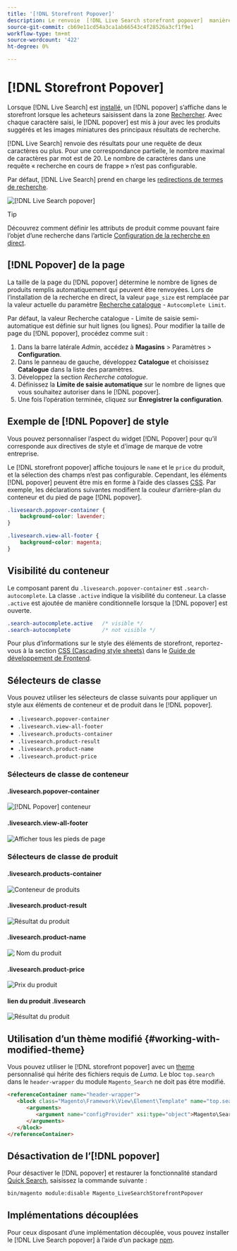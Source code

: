 ```yaml
---
title: '[!DNL Storefront Popover]'
description: Le renvoie  [!DNL Live Search storefront popover]  manière dynamique les suggestions de produits et de miniatures.
source-git-commit: cb69e11cd54a3ca1ab66543c4f28526a3cf1f9e1
workflow-type: tm+mt
source-wordcount: '422'
ht-degree: 0%

---
```


# [!DNL Storefront Popover]

Lorsque [!DNL Live Search] est [installé](install.md), un [!DNL popover] s’affiche dans le storefront lorsque les acheteurs saisissent dans la zone [Rechercher](https://experienceleague.adobe.com/docs/commerce-admin/catalog/catalog/search/search.html?lang=fr#quick-search). Avec chaque caractère saisi, le [!DNL popover] est mis à jour avec les produits suggérés et les images miniatures des principaux résultats de recherche.

[!DNL Live Search] renvoie des résultats pour une requête de deux caractères ou plus. Pour une correspondance partielle, le nombre maximal de caractères par mot est de 20. Le nombre de caractères dans une requête « recherche en cours de frappe » n’est pas configurable.

Par défaut, [!DNL Live Search] prend en charge les [redirections de termes de recherche](https://experienceleague.adobe.com/docs/commerce-admin/catalog/catalog/search/search-terms.html?lang=fr).

![[!DNL Live Search popover]](assets/storefront-search-as-you-type.png)

>[!TIP]
>
>Découvrez comment définir les attributs de produit comme pouvant faire l’objet d’une recherche dans l’article [Configuration de la recherche en direct](workspace.md).

## [!DNL Popover] de la page

La taille de la page du [!DNL popover] détermine le nombre de lignes de produits remplis automatiquement qui peuvent être renvoyées. Lors de l’installation de la recherche en direct, la valeur `page_size` est remplacée par la valeur actuelle du paramètre [Recherche catalogue](https://experienceleague.adobe.com/docs/commerce-admin/config/catalog/catalog.html?lang=fr) - `Autocomplete Limit`.

Par défaut, la valeur Recherche catalogue - Limite de saisie semi-automatique est définie sur huit lignes (ou lignes). Pour modifier la taille de page du [!DNL popover], procédez comme suit :

1. Dans la barre latérale *Admin*, accédez à **Magasins** > Paramètres > **Configuration**.
1. Dans le panneau de gauche, développez **Catalogue** et choisissez **Catalogue** dans la liste des paramètres.
1. Développez la section *Recherche catalogue*.
1. Définissez la **Limite de saisie automatique** sur le nombre de lignes que vous souhaitez autoriser dans le [!DNL popover].
1. Une fois l’opération terminée, cliquez sur **Enregistrer la configuration**.

## Exemple de [!DNL Popover] de style

Vous pouvez personnaliser l’aspect du widget [!DNL Popover] pour qu’il corresponde aux directives de style et d’image de marque de votre entreprise.

Le [!DNL storefront popover] affiche toujours le `name` et le `price` du produit, et la sélection des champs n’est pas configurable. Cependant, les éléments [!DNL popover] peuvent être mis en forme à l’aide des classes [CSS](https://developer.adobe.com/commerce/frontend-core/guide/css/). Par exemple, les déclarations suivantes modifient la couleur d’arrière-plan du conteneur et du pied de page [!DNL popover].

```css
.livesearch.popover-container {
    background-color: lavender;
}

.livesearch.view-all-footer {
    background-color: magenta;
}
```

## Visibilité du conteneur

Le composant parent du `.livesearch.popover-container` est `.search-autocomplete`.  La classe `.active` indique la visibilité du conteneur. La classe `.active` est ajoutée de manière conditionnelle lorsque la [!DNL popover] est ouverte.

```css
.search-autocomplete.active   /* visible */
.search-autocomplete          /* not visible */
```

Pour plus d’informations sur le style des éléments de storefront, reportez-vous à la section [CSS (Cascading style sheets)](https://developer.adobe.com/commerce/frontend-core/guide/css/) dans le [Guide de développement de Frontend](https://developer.adobe.com/commerce/frontend-core/guide/).

## Sélecteurs de classe

Vous pouvez utiliser les sélecteurs de classe suivants pour appliquer un style aux éléments de conteneur et de produit dans le [!DNL popover].

- `.livesearch.popover-container`
- `.livesearch.view-all-footer`
- `.livesearch.products-container`
- `.livesearch.product-result`
- `.livesearch.product-name`
- `.livesearch.product-price`

### Sélecteurs de classe de conteneur

#### .livesearch.popover-container

![[!DNL Popover] conteneur](assets/livesearch-popover-container.png)

#### .livesearch.view-all-footer

![Afficher tous les pieds de page](assets/livesearch-view-all-footer.png)

### Sélecteurs de classe de produit

#### .livesearch.products-container

![Conteneur de produits](assets/livesearch-product-container.png)

#### .livesearch.product-result

![Résultat du produit](assets/livesearch-product-result.png)

#### .livesearch.product-name

![&#x200B; Nom du produit &#x200B;](assets/livesearch-product-name.png)

#### .livesearch.product-price

![Prix du produit](assets/livesearch-product-price.png)

#### lien du produit .livesearch

![Résultat du produit](assets/livesearch-product-link.png)

## Utilisation d’un thème modifié {#working-with-modified-theme}

Vous pouvez utiliser le [!DNL storefront popover] avec un [theme](https://developer.adobe.com/commerce/frontend-core/guide/themes/) personnalisé qui hérite des fichiers requis de *Luma*. Le bloc `top.search` dans le `header-wrapper` du module `Magento_Search` ne doit pas être modifié.

```html
<referenceContainer name="header-wrapper">
   <block class="Magento\Framework\View\Element\Template" name="top.search" as="topSearch" template="Magento_Search::form.mini.phtml">
      <arguments>
         <argument name="configProvider" xsi:type="object">Magento\Search\ViewModel\ConfigProvider</argument>
      </arguments>
   </block>
</referenceContainer>
```

## Désactivation de l’[!DNL popover]

Pour désactiver le [!DNL popover] et restaurer la fonctionnalité standard [Quick Search](https://experienceleague.adobe.com/docs/commerce-admin/catalog/catalog/search/search.html?lang=fr#quick-search), saisissez la commande suivante :

```bash
bin/magento module:disable Magento_LiveSearchStorefrontPopover
```

## Implémentations découplées

Pour ceux disposant d’une implémentation découplée, vous pouvez installer le [!DNL Live Search popover] à l’aide d’un package [npm](https://www.npmjs.com/package/@magento/ds-livesearch-storefront-utils).
